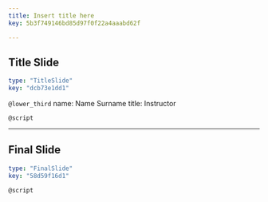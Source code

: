 ```yaml
---
title: Insert title here
key: 5b3f749146bd85d97f0f22a4aaabd62f

---
```

## Title Slide

```yaml
type: "TitleSlide"
key: "dcb73e1dd1"
```

`@lower_third`
name: Name Surname
title: Instructor


`@script`



---
## Final Slide

```yaml
type: "FinalSlide"
key: "58d59f16d1"
```

`@script`


